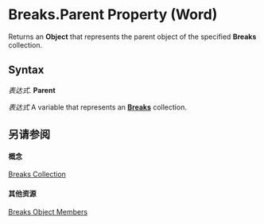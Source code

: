 
# Breaks.Parent Property (Word)

Returns an  **Object** that represents the parent object of the specified **Breaks** collection.


## Syntax

 _表达式_. **Parent**

 _表达式_ A variable that represents an **[Breaks](c6a9213d-c4bc-a9a6-3889-a32446f1fc25.md)** collection.


## 另请参阅


#### 概念


[Breaks Collection](c6a9213d-c4bc-a9a6-3889-a32446f1fc25.md)
#### 其他资源


[Breaks Object Members](http://msdn.microsoft.com/library/96d3f153-287a-4d1b-fb1c-b91c56914ad2%28Office.15%29.aspx)